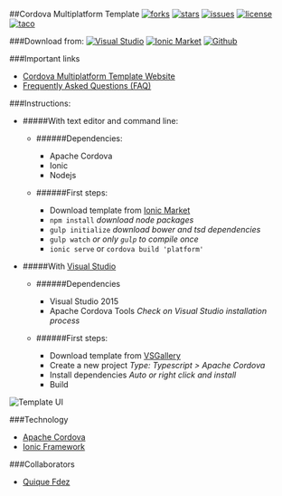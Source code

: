 ##Cordova Multiplatform Template
[![forks](https://img.shields.io/github/forks/CKGrafico/Cordova-Multiplatform-Template.svg?label=Forks)](https://github.com/ckgrafico/Cordova-Multiplatform-Template/fork)
[![stars](https://img.shields.io/github/stars/CKGrafico/Cordova-Multiplatform-Template.svg?label=Stars)](https://github.com/ckgrafico/Cordova-Multiplatform-Template/)
[![issues](https://img.shields.io/github/issues/CKGrafico/Cordova-Multiplatform-Template.svg?label=Issues)](https://github.com/CKGrafico/Cordova-Multiplatform-Template/issues)
[![license](https://img.shields.io/badge/license-MIT-blue.svg?label=License)](https://github.com/CKGrafico/Cordova-Multiplatform-Template/blob/master/LICENSE)
[![taco](https://img.shields.io/badge/taco.tools-compatible-E58225.svg)](http://taco.tools/)

###Download from:
[![Visual Studio](https://img.shields.io/badge/Visual%20Studio◢-%2B30.000-9b4f96.svg)](https://visualstudiogallery.msdn.microsoft.com/407fc1f8-538b-4beb-b2b2-69afcb6fbd96)
[![Ionic Market](https://img.shields.io/badge/Ionic%20Market◢-.starter-4087fb.svg)](http://market.ionic.io/starters/multiplatform)
[![Github](https://img.shields.io/badge/Github◢-.zip-74C558.svg)](https://github.com/CKGrafico/Cordova-Multiplatform-Template/releases/latest)

###Important links
- [Cordova Multiplatform Template Website](http://cordova-multiplatform-template.js.org)
- [Frequently Asked Questions (FAQ)](https://github.com/CKGrafico/Cordova-Multiplatform-Template/wiki/Frequently-Asked-Questions-(FAQ)) 

###Instructions:
- #####With text editor and command line:
	- ######Dependencies:
		- Apache Cordova
		- Ionic
		- Nodejs
		
	- ######First steps:
		- Download template from [Ionic Market](http://market.ionic.io/starters/multiplatform)
		- `npm install` *download node packages* 
		- `gulp initialize` *download bower and tsd dependencies*
		- `gulp watch` *or only `gulp` to compile once*
		- `ionic serve` or `cordova build 'platform'`

- #####With [Visual Studio](visualstudio.com)
	- ######Dependencies
		- Visual Studio 2015
		- Apache Cordova Tools *Check on Visual Studio installation process*
		
	- ######First steps:
		- Download template from [VSGallery](https://visualstudiogallery.msdn.microsoft.com/407fc1f8-538b-4beb-b2b2-69afcb6fbd96)
		- Create a new project *Type: Typescript > Apache Cordova*
		- Install dependencies *Auto or right click and install*
		- Build
		
![Template UI](http://i.imgur.com/49FJsty.png)

###Technology
- [Apache Cordova](https://cordova.apache.org/)
- [Ionic Framework](http://ionicframework.com/)

###Collaborators
- [Quique Fdez](http://twitter.com/ckgrafico)
